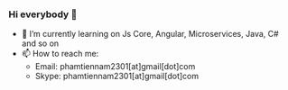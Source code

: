 ### Hi everybody 👋

- 🔭 I’m currently learning on Js Core, Angular, Microservices, Java, C# and so on
- 📫 How to reach me: 
  - Email: phamtiennam2301[at]gmail[dot]com
  - Skype: phamtiennam2301[at]gmail[dot]com
